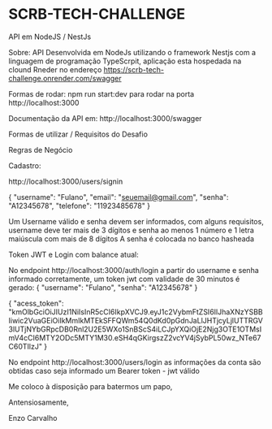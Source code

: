 # SCRB-TECH-CHALLENGE
API em NodeJS / NestJs

Sobre: API Desenvolvida em NodeJs utilizando o framework Nestjs com a linguagem de programação TypeScrpit, aplicação esta hospedada na clound Rneder no endereço https://scrb-tech-challenge.onrender.com/swagger

Formas de rodar: 
npm run start:dev para rodar na porta http://localhost:3000

Documentação da API em: http://localhost:3000/swagger

Formas de utilizar / Requisitos do Desafio

Regras de Negócio

Cadastro:

http://localhost:3000/users/signin

{
  "username": "Fulano",
  "email": "seuemail@gmail.com",
  "senha": "A12345678",
  "telefone": "11923485678"	
}

Um Username válido e senha devem ser informados, com alguns requisitos, username deve ter mais de 3 dígitos e senha ao menos 1 número e 1 letra maiúscula com mais de 8 dígitos
A senha é colocada no banco hasheada

Token JWT e Login com balance atual:

No endpoint http://localhost:3000/auth/login a partir do username e senha informado corretamente, um token jwt com validade de 30 minutos é gerado:
{
	"username": "Fulano",
	"senha": "A12345678"
}

{
	"acess_token": "kmOlbGciOiJIUzI1NiIsInR5cCI6IkpXVCJ9.eyJ1c2VybmFtZSI6IlJhaXNzYSBBIiwic2VuaGEiOiIkMmIkMTEkSFFQWm54Q0dKd0pGdnJaLlJHTjcyLjlUTTRGV3lUTjNYbGRpcDB0Rnl2U2E5WXo1SnBScS4iLCJpYXQiOjE2Njg3OTE1OTMsImV4cCI6MTY2ODc5MTY1M30.eSH4qGKirgszZ2vcYV4jSybPL50wz_NTe67C60TIlzJ"
}

No endpoint http://localhost:3000/users/login as informações da conta são obtidas caso seja informado um Bearer token - jwt válido

Me coloco à disposição para batermos um papo, 

Antensiosamente,

Enzo Carvalho